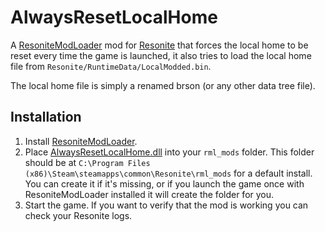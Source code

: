 # AlwaysResetLocalHome

A [ResoniteModLoader](https://github.com/resonite-modding-group/ResoniteModLoader) mod for [Resonite](https://resonite.com/) that forces the local home to be reset every time the game is launched, it also tries to load the local home file from `Resonite/RuntimeData/LocalModded.bin`.

The local home file is simply a renamed brson (or any other data tree file).

## Installation
1. Install [ResoniteModLoader](https://github.com/resonite-modding-group/ResoniteModLoader).
1. Place [AlwaysResetLocalHome.dll](https://github.com/art0007i/AlwaysResetLocalHome/releases/latest/download/AlwaysResetLocalHome.dll) into your `rml_mods` folder. This folder should be at `C:\Program Files (x86)\Steam\steamapps\common\Resonite\rml_mods` for a default install. You can create it if it's missing, or if you launch the game once with ResoniteModLoader installed it will create the folder for you.
1. Start the game. If you want to verify that the mod is working you can check your Resonite logs.